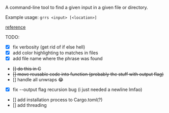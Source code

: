 A command-line tool to find a given input in a given file or directory.

Example usage: `grrs <input> [<location>]`

[reference](https://rust-cli.github.io/book/)


TODO:
- [x] fix verbosity (get rid of if else hell)
- [x] add color highlighting to matches in files
- [x] add file name where the phrase was found
- ~~[] do this in C~~
- ~~[] move reusable code into function (probably the stuff with output flag)~~
- [] handle all unwraps :joy:
- [x] fix --output flag recursion bug (i just needed a newline lmfao)
- [] add installation process to Cargo.toml(?)
- [] add threading
